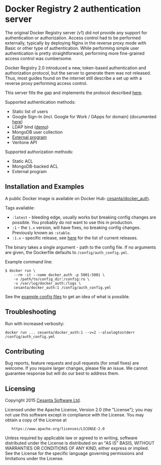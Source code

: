 Docker Registry 2 authentication server
=========================================

The original Docker Registry server (v1) did not provide any support for authentication or authorization.
Access control had to be performed externally, typically by deploying Nginx in the reverse proxy mode with Basic or other type of authentication.
While performing simple user authentication is pretty straightforward, performing more fine-grained access control was cumbersome.

Docker Registry 2.0 introduced a new, token-based authentication and authorization protocol, but the server to generate them was not released.
Thus, most guides found on the internet still describe a set up with a reverse proxy performing access control.

This server fills the gap and implements the protocol described [here](https://github.com/docker/distribution/blob/master/docs/spec/auth/token.md).

Supported authentication methods:
 * Static list of users
 * Google Sign-In (incl. Google for Work / GApps for domain) (documented [here](https://github.com/cesanta/docker_auth/blob/master/examples/reference.yml))
 * LDAP bind ([demo](https://github.com/kwk/docker-registry-setup))
 * MongoDB user collection
 * [External program](https://github.com/cesanta/docker_auth/blob/master/examples/ext_auth.sh)
 * Veritone API

Supported authorization methods:
 * Static ACL
 * MongoDB-backed ACL
 * External program

## Installation and Examples

A public Docker image is available on Docker Hub: [cesanta/docker_auth](https://registry.hub.docker.com/u/cesanta/docker_auth/).

Tags available:
 - `:latest` - bleeding edge, usually works but breaking config changes are possible. You probably do not want to use this in production.
 - `:1` - the `1.x` version, will have fixes, no breaking config changes. Previously known as `:stable`.
 - `:1.x` - specific release, see [here](https://github.com/cesanta/docker_auth/releases) for the list of current releases.

The binary takes a single argument - path to the config file.
If no arguments are given, the Dockerfile defaults to `/config/auth_config.yml`.

Example command line:

```{r, engine='bash', count_lines}
$ docker run \
    --rm -it --name docker_auth -p 5001:5001 \
    -v /path/to/config_dir:/config:ro \
    -v /var/log/docker_auth:/logs \
    cesanta/docker_auth:1 /config/auth_config.yml
```

See the [example config files](https://github.com/cesanta/docker_auth/tree/master/examples/) to get an idea of what is possible.

## Troubleshooting

Run with increased verbosity:
```{r, engine='bash', count_lines}
docker run ... cesanta/docker_auth:1 --v=2 --alsologtostderr /config/auth_config.yml
```

## Contributing

Bug reports, feature requests and pull requests (for small fixes) are welcome.
If you require larger changes, please file an issue.
We cannot guarantee response but will do our best to address them.

## Licensing

   Copyright 2015 [Cesanta Software Ltd](http://www.cesanta.com).

   Licensed under the Apache License, Version 2.0 (the "License");
   you may not use this software except in compliance with the License.
   You may obtain a copy of the License at

       https://www.apache.org/licenses/LICENSE-2.0

   Unless required by applicable law or agreed to in writing, software
   distributed under the License is distributed on an "AS IS" BASIS,
   WITHOUT WARRANTIES OR CONDITIONS OF ANY KIND, either express or implied.
   See the License for the specific language governing permissions and
   limitations under the License.
